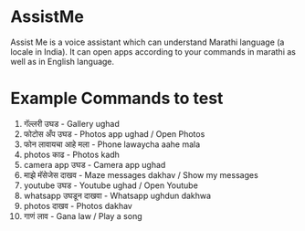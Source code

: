 # AssistMe
Assist Me is a voice assistant which can understand Marathi language (a locale in India). It can open apps according to your commands in marathi as well as in English language.

# Example Commands to test
1. गॅल्लरी उघड - Gallery ughad
2. फोटोस अँप उघड - Photos app ughad / Open Photos
3. फोन लावायचा आहे मला - Phone lawaycha aahe mala
4. photos काढ - Photos kadh
5. camera app उघड - Camera app ughad
6. माझे मॅसेजेस दाखव - Maze messages dakhav / Show my messages
7. youtube उघड - Youtube ughad / Open Youtube
8. whatsapp उघडून दाखवा - Whatsapp ughdun dakhwa
9. photos दाखव - Photos dakhav
10. गाणं लाव - Gana law / Play a song
